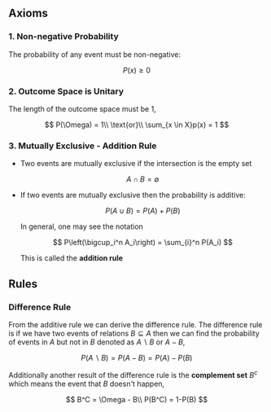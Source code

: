 ## Axioms
### 1. Non-negative Probability

The probability of any event must be non-negative:

$$
    P(x) \ge 0
$$

### 2. Outcome Space is Unitary

The length of the outcome space must be 1,

$$
P(\Omega) = 1\\
\text{or}\\
\sum_{x \in X}p(x) = 1
$$

### 3. Mutually Exclusive - Addition Rule

* Two events are mutually exclusive if the intersection is the empty set

    $$A \cap B = \emptyset$$

* If two events are mutually exclusive then the probability is additive:

    $$ P(A \cup B) = P(A) + P(B)$$

    In general, one may see the notation

    $$ P\left(\bigcup_i^n A_i\right) = \sum_{i}^n P(A_i) $$

    This is called the **addition rule**

## Rules

### Difference Rule

From the additive rule we can derive the difference rule. The difference rule is if we have two events of relations $B \subseteq A$ then we can find the probability of events in $A$ but not in $B$ denoted as $A \backslash B$ or $A - B$,

$$
    P(A \backslash B) = P(A - B) = P(A) - P(B)
$$

Additionally another result of the difference rule is the **complement set** $B^c$ which means the event that $B$ doesn't happen,

$$
B^C = \Omega - B\\
P(B^C) = 1-P(B)
$$